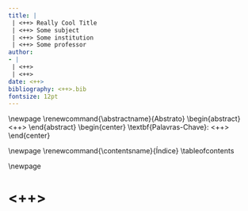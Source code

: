 ```yaml
---
title: |
 | <++> Really Cool Title
 | <++> Some subject
 | <++> Some institution
 | <++> Some professor
author:
- |
 | <++>
 | <++>
date: <++>
bibliography: <++>.bib
fontsize: 12pt
---
```


\newpage
\renewcommand{\abstractname}{Abstrato}
\begin{abstract}
<++>
\end{abstract}
\begin{center}
\textbf{Palavras-Chave}: <++>
\end{center}

\newpage
\renewcommand{\contentsname}{Índice}
\tableofcontents

\newpage
# <++>

